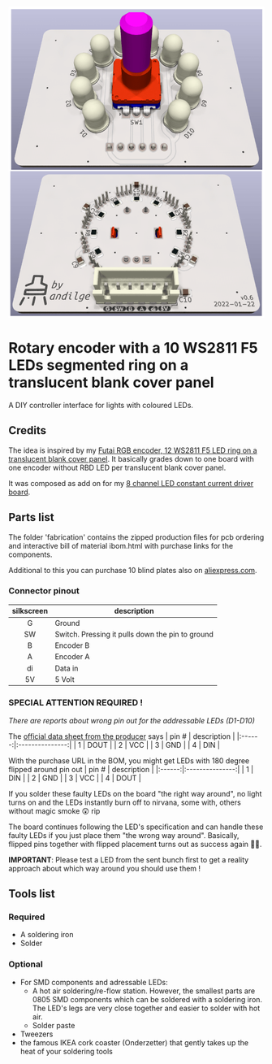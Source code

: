 ![The PCB](https://github.com/andilge/EC11-encoder-with-WS2811-ring/blob/main/images/board-front-and-rear.png?raw=true)

# Rotary encoder with a 10 WS2811 F5 LEDs segmented ring on a translucent blank cover panel
A DIY controller interface for lights with coloured LEDs.

## Credits
The idea is inspired by my [Futai RGB encoder, 12 WS2811 F5 LED ring on a translucent blank cover panel](https://github.com/andilge/Futai-Encoder-WS2811-ring "my Futai RGB encoder, 12 WS2811 F5 LED ring on a translucent blank cover panel"). It basically grades down to one board with one encoder without RBD LED per translucent blank cover panel.

It was composed as add on for my [8 channel LED constant current driver board](https://github.com/andilge/8ch-constant-current-LED-driver "8 channel LED constant current driver board").

## Parts list
The folder 'fabrication' contains the zipped production files for pcb ordering and interactive bill of material ibom.html with purchase links for the components.

Additional to this you can purchase 10 blind plates also on [aliexpress.com](https://www.aliexpress.com/item/32884601740.html "aliexpress.com").

### Connector pinout
| silkscreen | description                                      |
|:----------:|--------------------------------------------------|
| G          | Ground                                           |
| SW         | Switch. Pressing it pulls down the pin to ground |
| B          | Encoder B                                        |
| A          | Encoder A                                        |
| di         | Data in                                          |
| 5V         | 5 Volt                                           |


### SPECIAL ATTENTION REQUIRED !
*There are reports about wrong pin out for the addressable LEDs (D1-D10)*

The [official data sheet from the producer](http://cn.world-semi.com/DownLoadFile/98 "official data sheet from the producer") says
|  pin # |   description   |
|:------:|:---------------:|
|   1    |       DOUT      |
|   2    |       VCC       |
|   3    |       GND       |
|   4    |       DIN       |


With the purchase URL in the BOM, you might get LEDs with 180 degree flipped around pin out
|  pin # |   description   |
|:------:|:---------------:|
|   1    |       DIN       |
|   2    |       GND       |
|   3    |       VCC       |
|   4    |       DOUT      |

If you solder these faulty LEDs on the board "the right way around", no light turns on and the LEDs instantly burn off to nirvana, some with, others without magic smoke :astonished: rip

The board continues following the LED's specification and can handle these faulty LEDs if you just place them "the wrong way around". Basically, flipped pins together with flipped placement turns out as success again :man_facepalming:.

**IMPORTANT**: Please test a LED from the sent bunch first to get a reality approach about which way around you should use them !

## Tools list
### Required
- A soldering iron
- Solder

### Optional
- For SMD components and adressable LEDs:
  - A hot air soldering/re-flow station. However, the smallest parts are 0805 SMD components which can be soldered with a soldering iron. The LED's legs are very close together and easier to solder with hot air.
  - Solder paste
- Tweezers
- the famous IKEA cork coaster (Onderzetter) that gently takes up the heat of your soldering tools

